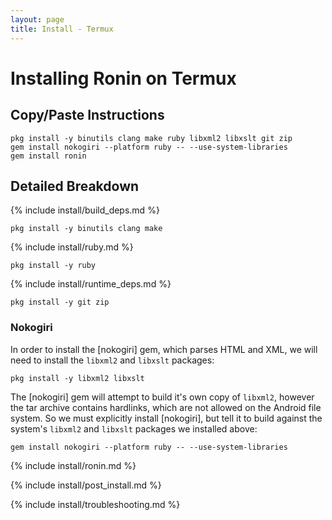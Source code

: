 ```yaml
---
layout: page
title: Install - Termux
---
```


# Installing Ronin on Termux

## Copy/Paste Instructions

```shell
pkg install -y binutils clang make ruby libxml2 libxslt git zip
gem install nokogiri --platform ruby -- --use-system-libraries
gem install ronin
```

## Detailed Breakdown

{% include install/build_deps.md %}

```shell
pkg install -y binutils clang make
```

{% include install/ruby.md %}

```shell
pkg install -y ruby
```

{% include install/runtime_deps.md %}

```shell
pkg install -y git zip
```

### Nokogiri

In order to install the [nokogiri] gem, which parses HTML and XML, we will need
to install the `libxml2` and `libxslt` packages:

```shell
pkg install -y libxml2 libxslt
```

The [nokogiri] gem will attempt to build it's own copy of `libxml2`, however the
tar archive contains hardlinks, which are not allowed on the Android file
system. So we must explicitly install [nokogiri], but tell it to build against
the system's `libxml2` and `libxslt` packages we installed above:

```shell
gem install nokogiri --platform ruby -- --use-system-libraries
```

{% include install/ronin.md %}

{% include install/post_install.md %}

{% include install/troubleshooting.md %}
